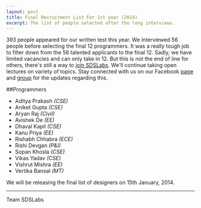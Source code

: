 ```yaml
---
layout: post
title: Final Recruitment List For 1st year (2014)
excerpt: The list of people selected after the long interviews.
---
```


393 people appeared for our written test this year. We interviewed 56 people before selecting the final 12 programmers. It was a really tough job to filter down from the 56 talented applicants to the final 12. Sadly, we have limited vacancies and can only take in 12. But this is not the end of line for others, there's still a way to [join SDSLabs](/2014/01/how-to-join-sdslabs/). We'll continue taking open lectures on variety of topics. Stay connected with us on our Facebook [page](http://facebook.com/sdslabs) and [group](http://facebook.com/groups/sdswebdev) for the updates regarding this.

##Programmers

* Aditya Prakash _(CSE)_
* Aniket Gupta _(CSE)_
* Aryan Raj _(Civil)_
* Avishek De _(EE)_
* Dhaval Kapil _(CSE)_
* Kanu Priya _(EE)_
* Rishabh Chhabra _(ECE)_
* Rishi Devgan _(P&I)_
* Sopan Khosla _(CSE)_
* Vikas Yadav _(CSE)_
* Vishrut Mishra _(EE)_
* Vertika Bansal _(MT)_

We will be releasing the final list of designers on 15th January, 2014.

---
Team SDSLabs
